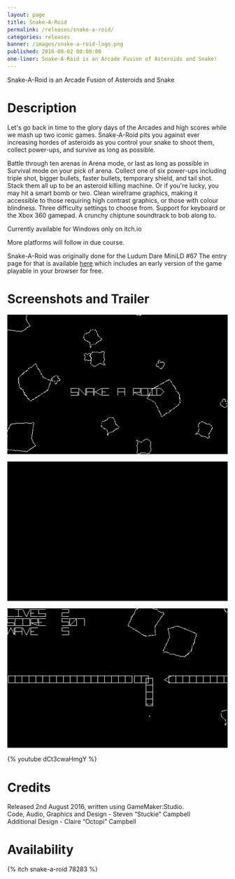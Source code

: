 ```yaml
---
layout: page
title: Snake-A-Roid
permalink: /releases/snake-a-roid/
categories: releases
banner: /images/snake-a-roid-logo.png
published: 2016-08-02 00:00:00
one-liner: Snake-A-Roid is an Arcade Fusion of Asteroids and Snake!
---
```


Snake-A-Roid is an Arcade Fusion of Asteroids and Snake

# Description

Let's go back in time to the glory days of the Arcades and high scores while we mash up two iconic games.
Snake-A-Roid pits you against ever increasing hordes of asteroids as you control your snake to shoot them, collect power-ups, and survive as long as possible.

Battle through ten arenas in Arena mode, or last as long as possible in Survival mode on your pick of arena.
Collect one of six power-ups including triple shot, bigger bullets, faster bullets, temporary shield, and tail shot. Stack them all up to be an asteroid killing machine. Or if you're lucky, you may hit a smart bomb or two.
Clean wireframe graphics, making it accessible to those requiring high contrast graphics, or those with colour blindness.
Three difficulty settings to choose from.
Support for keyboard or the Xbox 360 gamepad.
A crunchy chiptune soundtrack to bob along to.

Currently available for Windows only on itch.io

More platforms will follow in due course.

Snake-A-Roid was originally done for the Ludum Dare MiniLD #67
The entry page for that is available [here][minild] which includes an early version of the game playable in your browser for free.

# Screenshots and Trailer

![Snake-A-Roid](/images/snake-a-roid/main.gif)

![Stackable Powerups](/images/snake-a-roid/powerups.gif)

![Boom](/images/snake-a-roid/boom.gif)

{% youtube dCt3cwaHmgY %}

# Credits

Released 2nd August 2016, written using GameMaker:Studio.<br />
Code, Audio, Graphics and Design - Steven “Stuckie” Campbell<br />
Additional Design - Claire “Octopi” Campbell

# Availability

{% itch snake-a-roid 78283 %}

[minild]: http://ludumdare.com/compo/minild-67/?action=preview&uid=267
